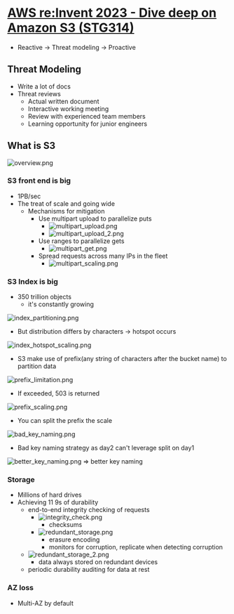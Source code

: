 # [AWS re:Invent 2023 - Dive deep on Amazon S3 (STG314)](https://www.youtube.com/watch?v=sYDJYqvNeXU&list=WL&index=3)

- Reactive -> Threat modeling -> Proactive 

## Threat Modeling 
 
- Write a lot of docs 
- Threat reviews 
  - Actual written document 
  - Interactive working meeting 
  - Review with experienced team members 
  - Learning opportunity for junior engineers 

## What is S3 

![overview.png](overview.png)

### S3 front end is big 

- 1PB/sec 
- The treat of scale and going wide 
  - Mechanisms for mitigation 
    - Use multipart upload to parallelize puts 
      - ![multipart_upload.png](multipart_upload.png)
      - ![multipart_upload_2.png](multipart_upload_2.png)
    - Use ranges to parallelize gets 
      - ![multipart_get.png](multipart_get.png)
    - Spread requests across many IPs in the fleet 
      - ![multipart_scaling.png](multipart_scaling.png)

### S3 Index is big 

- 350 trillion objects 
  - it's constantly growing  

![index_partitioning.png](index_partitioning.png)
- But distribution differs by characters -> hotspot occurs 

![index_hotspot_scaling.png](index_hotspot_scaling.png)
- S3 make use of prefix(any string of characters after the bucket name) to partition data 

![prefix_limitation.png](prefix_limitation.png)
- If exceeded, 503 is returned

![prefix_scaling.png](prefix_scaling.png)
- You can split the prefix the scale 

![bad_key_naming.png](bad_key_naming.png)
- Bad key naming strategy as day2 can't leverage split on day1

![better_key_naming.png](better_key_naming.png)
=> better key naming 

### Storage 

- Millions of hard drives 
- Achieving 11 9s of durability
  - end-to-end integrity checking of requests
    - ![integrity_check.png](integrity_check.png)
      - checksums 
    - ![redundant_storage.png](redundant_storage.png)
      - erasure encoding 
      - monitors for corruption, replicate when detecting corruption
  - ![redundant_storage_2.png](redundant_storage_2.png)
    - data always stored on redundant devices  
  - periodic durability auditing for data at rest

### AZ loss 

- Multi-AZ by default 
